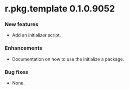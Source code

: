 # r.pkg.template 0.1.0.9052
### New features
* Add an initializer script.
### Enhancements
* Documentation on how to use the initialize a package.
### Bug fixes
* None.
